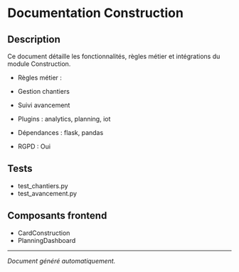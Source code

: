 # Documentation Construction

## Description
Ce document détaille les fonctionnalités, règles métier et intégrations du module Construction.

- Règles métier :
- Gestion chantiers
- Suivi avancement


- Plugins : analytics, planning, iot
- Dépendances : flask, pandas
- RGPD : Oui

## Tests
- test_chantiers.py
- test_avancement.py


## Composants frontend
- CardConstruction
- PlanningDashboard


---
*Document généré automatiquement.*